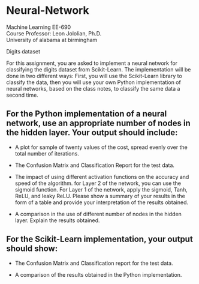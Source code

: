 # Neural-Network

Machine Learning EE-690  
Course Professor: Leon Jololian, Ph.D.  
University of alabama at birmingham  
  
Digits dataset

For this assignment, you are asked to implement a neural
network for classifying the digits dataset from Scikit-Learn. The
implementation will be done in two different ways: First, you will use the
Scikit-Learn library to classify the data, then you will use your own Python
implementation of neural networks, based on the class notes, to classify the
same data a second time.


## For the Python implementation of a neural network, use an appropriate number of nodes in the hidden layer. Your output should include:

* A plot for sample of twenty values of the cost,
spread evenly over the total number of iterations. 

* The Confusion Matrix and Classification Report for the test data.

* The impact of using different activation
functions on the accuracy and speed of the algorithm. for Layer 2 of the
network, you can use the sigmoid function. For Layer 1 of the network, apply
the sigmoid, Tanh, ReLU, and leaky ReLU. Please show a summary of your results
in the form of a table and provide your interpretation of the results
obtained.  

* A comparison in the use of different number of
nodes in the hidden layer. Explain the results obtained.



## For the Scikit-Learn implementation, your output should show:

* The Confusion Matrix and Classification report
for the test data.

* A comparison of the results obtained in the
Python implementation.
